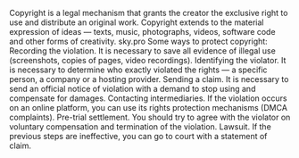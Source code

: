 Copyright is a legal mechanism that grants the creator the exclusive right to use and distribute an original work. Copyright extends to the material expression of ideas — texts, music, photographs, videos, software code and other forms of creativity.
sky.pro
Some ways to protect copyright:
Recording the violation. It is necessary to save all evidence of illegal use (screenshots, copies of pages, video recordings).
Identifying the violator. It is necessary to determine who exactly violated the rights — a specific person, a company or a hosting provider.
Sending a claim. It is necessary to send an official notice of violation with a demand to stop using and compensate for damages.
Contacting intermediaries. If the violation occurs on an online platform, you can use its rights protection mechanisms (DMCA complaints).
Pre-trial settlement. You should try to agree with the violator on voluntary compensation and termination of the violation.
Lawsuit. If the previous steps are ineffective, you can go to court with a statement of claim.
